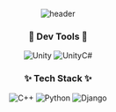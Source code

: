 <div align='center'>

![header](https://capsule-render.vercel.app/api?type=venom&color=7FC8E8&height=200&section=header&text=loremtho&animation=fadeIn&fontSize=60&fontAlign=50&fontColor=33383D)

</div>

<h3 align = "center"> 🔧 Dev Tools 🔧 </h3>
<div align='center'>

  ![Unity](https://img.shields.io/badge/Unity-000000?style=for-the-badge&logo=unity&logoColor=white)
  ![UnityC#](https://img.shields.io/badge/UnityC%23-000000?style=for-the-badge&logo=unity&logoColor=white&color=000000)

</div>

<h3 align = "center"> ✨ Tech Stack ✨ </h3>

<div align='center'>

  ![C++](https://img.shields.io/badge/C%2B%2B-00599C?style=flat-square&logo=cplusplus&logoColor=white&color=%2300599C)
  ![Python](https://img.shields.io/badge/python-3776AB?style=flat-square&logo=python&logoColor=white&color=3776AB)
  ![Django](https://img.shields.io/badge/django-ffffff?style=flat-square&logo=django&color=%23092E20)

</div>

